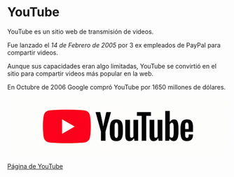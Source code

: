 # YouTube

YouTube es un sitio web de transmisión de videos.

Fue lanzado el *_14 de Febrero de 2005_* por 3 ex empleados de PayPal para compartir videos.

Aunque sus capacidades eran algo limitadas, YouTube se convirtió en el sitio para compartir videos más popular en la web.

En Octubre de 2006 Google compró YouTube por 1650 millones de dólares.

![YouTube](https://github.com/polettex/SMX2-M8UF1A1-HistoriaWeb-2005-YouTube-PolCasadesus/blob/main/YoutubeLogo.jpg "Logo de YouTube")

[Página de YouTube](https://www.youtube.com "Página de YouTube")
